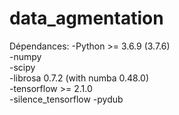 # data_agmentation
Dépendances:
-Python >= 3.6.9 (3.7.6)  
-numpy  
-scipy  
-librosa 0.7.2  (with numba 0.48.0)  
-tensorflow >= 2.1.0  
-silence_tensorflow
-pydub
